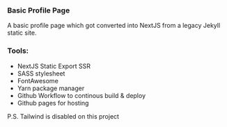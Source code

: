 ### Basic Profile Page

A basic profile page which got converted into NextJS from a legacy Jekyll static site.

### Tools:
- NextJS Static Export SSR
- SASS stylesheet
- FontAwesome
- Yarn package manager
- Github Workflow to continous build & deploy
- Github pages for hosting

P.S. Tailwind is disabled on this project
